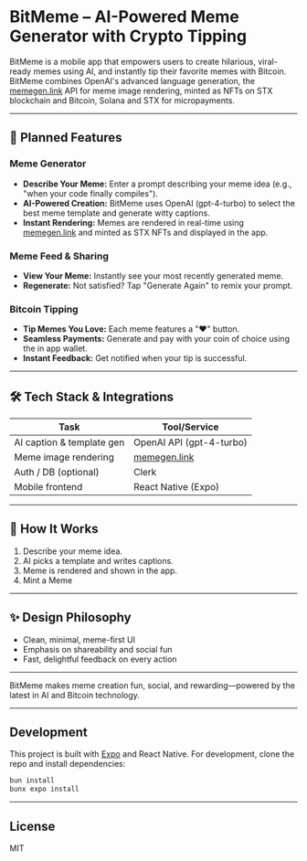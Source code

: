 # BitMeme – AI-Powered Meme Generator with Crypto Tipping

BitMeme is a mobile app that empowers users to create hilarious, viral-ready memes using AI, and instantly tip their favorite memes with Bitcoin. BitMeme combines OpenAI's advanced language generation, the [memegen.link](https://memegen.link) API for meme image rendering, minted as NFTs on STX blockchain and Bitcoin, Solana and STX for micropayments.

---

## 🚀 Planned Features

### Meme Generator
- **Describe Your Meme:** Enter a prompt describing your meme idea (e.g., "when your code finally compiles").
- **AI-Powered Creation:** BitMeme uses OpenAI (gpt-4-turbo) to select the best meme template and generate witty captions.
- **Instant Rendering:** Memes are rendered in real-time using [memegen.link](https://api.memegen.link/images) and minted as STX NFTs and displayed in the app.

### Meme Feed & Sharing
- **View Your Meme:** Instantly see your most recently generated meme.
- **Regenerate:** Not satisfied? Tap "Generate Again" to remix your prompt.

### Bitcoin Tipping
- **Tip Memes You Love:** Each meme features a "❤️" button.
- **Seamless Payments:** Generate and pay with your coin of choice using the in app wallet.
- **Instant Feedback:** Get notified when your tip is successful.
---

## 🛠️ Tech Stack & Integrations

| Task                      | Tool/Service                                   |
|---------------------------|------------------------------------------------|
| AI caption & template gen | OpenAI API (gpt-4-turbo)                       |
| Meme image rendering      | [memegen.link](https://api.memegen.link)       |
| Auth / DB (optional)      | Clerk                                       |
| Mobile frontend           | React Native (Expo)                            |

---

## 🧠 How It Works
1. Describe your meme idea.
2. AI picks a template and writes captions.
3. Meme is rendered and shown in the app.
4. Mint a Meme

---

## ✨ Design Philosophy
- Clean, minimal, meme-first UI
- Emphasis on shareability and social fun
- Fast, delightful feedback on every action

---

BitMeme makes meme creation fun, social, and rewarding—powered by the latest in AI and Bitcoin technology.

---

## Development

This project is built with [Expo](https://expo.dev/) and React Native. For development, clone the repo and install dependencies:

```sh
bun install
bunx expo install
```

---

## License

MIT
